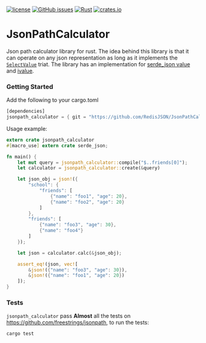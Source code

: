 [![license](https://img.shields.io/github/license/RedisJSON/JsonPathCalculator.svg)](https://github.com/RedisJSON/JsonPathCalculator/blob/master/LICENSE)
[![GitHub issues](https://img.shields.io/github/release/RedisJSON/JsonPathCalculator.svg)](https://github.com/RedisJSON/JsonPathCalculator/releases/latest)
[![Rust](https://github.com/RedisJSON/JsonPathCalculator/actions/workflows/rust.yml/badge.svg)](https://github.com/RedisJSON/JsonPathCalculator/actions/workflows/rust.yml)
[![crates.io](https://img.shields.io/crates/v/JsonPathCalculator.svg)](https://crates.io/crates/JsonPathCalculator)

# JsonPathCalculator
Json path calculator library for rust. The idea behind this library is that it can operate on any json representation as long as it implements the [`SelectValue`](src/select_value.rs) triat. The library has an implementation for [serde_json value](https://docs.serde.rs/serde_json/value/enum.Value.html) and [ivalue](https://docs.rs/tch/0.1.1/tch/enum.IValue.html).

### Getting Started
Add the following to your cargo.toml

```rust
[dependencies]
jsonpath_calculator = { git = "https://github.com/RedisJSON/JsonPathCalculator.git", branch = "master" }
```

Usage example:

```rust
extern crate jsonpath_calculator
#[macro_use] extern crate serde_json;

fn main() {
    let mut query = jsonpath_calculator::compile("$..friends[0]");
    let calculator = jsonpath_calculator::create(&query)

    let json_obj = json!({
        "school": {
            "friends": [
                {"name": "foo1", "age": 20},
                {"name": "foo2", "age": 20}
            ]
        },
        "friends": [
            {"name": "foo3", "age": 30},
            {"name": "foo4"}
        ]
    });

    let json = calculator.calc(&json_obj);

    assert_eq!(json, vec![
        &json!({"name": "foo3", "age": 30}),
        &json!({"name": "foo1", "age": 20})
    ]);
}
```

### Tests
`jsonpath_calculator` pass **Almost** all the tests on https://github.com/freestrings/jsonpath, to run the tests:

```rust
cargo test
```
